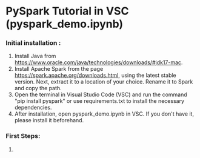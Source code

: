 # PySpark Tutorial in VSC (pyspark_demo.ipynb)

### Initial installation :

1. Install Java from https://www.oracle.com/java/technologies/downloads/#jdk17-mac.
2. Install Apache Spark from the page https://spark.apache.org/downloads.html, using the latest stable version. Next, extract it to a location of your choice. Rename it to Spark and copy the path.
3. Open the terminal in Visual Studio Code (VSC) and run the command "pip install pyspark" or use requirements.txt to install the necessary dependencies.
4. After installation, open pyspark_demo.ipynb in VSC. If you don't have it, please install it beforehand.


### First Steps:
1. 
